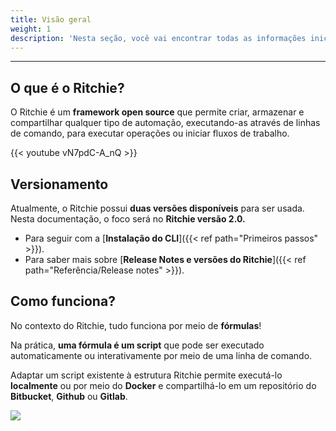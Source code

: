 ```yaml
---
title: Visão geral
weight: 1
description: 'Nesta seção, você vai encontrar todas as informações iniciais sobre o Ritchie.'
---
```


---

## **O que é o Ritchie?**

O Ritchie é um **framework open source** que permite criar, armazenar e compartilhar qualquer tipo de automação, executando-as através de linhas de comando, para executar operações ou iniciar fluxos de trabalho.

{{< youtube vN7pdC-A_nQ >}}

## **Versionamento**

Atualmente, o Ritchie possui **duas versões disponíveis** para ser usada. Nesta documentação, o foco será no **Ritchie versão 2.0.**

* Para seguir com a [**Instalação do CLI**]({{< ref path="Primeiros passos" >}}).
* Para saber mais sobre [**Release Notes e versões do Ritchie**]({{< ref path="Referência/Release notes" >}}).

## **Como funciona?**

No contexto do Ritchie, tudo funciona por meio de **fórmulas**!

Na prática, **uma fórmula é um script** que pode ser executado automaticamente ou interativamente por meio de uma linha de comando.

Adaptar um script existente à estrutura Ritchie permite executá-lo **localmente** ou por meio do **Docker** e compartilhá-lo em um repositório do **Bitbucket**, **Github** ou **Gitlab**.

![](/shared/formula-ritchie-en.jpg)
